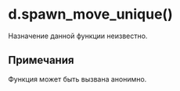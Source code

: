 # d.spawn_move_unique()
Назначение данной функции неизвестно.

## Примечания
Функция может быть вызвана анонимно.